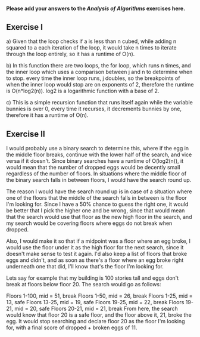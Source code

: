 #### Please add your answers to the ***Analysis of  Algorithms*** exercises here.

## Exercise I

a) Given that the loop checks if a is less than n cubed, while adding n squared to a each iteration of the loop, it would take n times to iterate through the loop entirely, so it has a runtime of O(n).

b) In this function there are two loops, the for loop, which runs n times, and the inner loop which uses a comparison between j and n to determine when to stop. every time the inner loop runs, j doubles, so the breakpoints of when the inner loop would stop are on exponents of 2, therefore the runtime is O(n*log2(n)). log2 is a logarithmic function with a base of 2.

c) This is a simple recursion function that runs itself again while the variable bunnies is over 0, every time it recurses, it decrements bunnies by one, therefore it has a runtime of O(n).

## Exercise II

I would probably use a binary search to determine this, where if the egg in the middle floor breaks, continue with the lower half of the search, and vice versa if it doesn't. Since binary searches have a runtime of O(log2(n)), it would mean that the number of dropped eggs would be decently small regardless of the number of floors. In situations where the middle floor of the binary search falls in between floors, I would have the search round up.

The reason I would have the search round up is in case of a situation where one of the floors that the middle of the search falls in between is the floor I'm looking for. Since I have a 50% chance to guess the right one, it would be better that I pick the higher one and be wrong, since that would mean that the search would use that floor as the new high floor in the search, and my search would be covering floors where eggs do not break when dropped.

Also, I would make it so that if a midpoint was a floor where an egg broke, I would use the floor under it as the high floor for the next search, since it doesn't make sense to test it again. I'd also keep a list of floors that broke eggs and didn't, and as soon as there's a floor where an egg broke right underneath one that did, I'll know that's the floor I'm looking for.

Lets say for example that my building is 100 stories tall and eggs
don't break at floors below floor 20. The search would go as follows:

Floors 1-100, mid = 51, break
Floors 1-50, mid = 26, break
Floors 1-25, mid = 13, safe
Floors 13-25, mid = 19, safe
Floors 19-25, mid = 22, break
Floors 19-21, mid = 20, safe
Floors 20-21, mid = 21, break From here, the search would know that floor 20 is a safe floor, and the floor above it, 21, broke the egg. It would stop searching and declare floor 20 as the floor I'm looking for, with a final score of dropped + broken eggs of 11.

